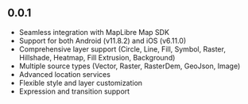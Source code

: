 ## 0.0.1


* Seamless integration with MapLibre Map SDK
* Support for both Android (v11.8.2) and iOS (v6.11.0)
* Comprehensive layer support (Circle, Line, Fill, Symbol, Raster, Hillshade, Heatmap, Fill Extrusion, Background)
* Multiple source types (Vector, Raster, RasterDem, GeoJson, Image)
* Advanced location services
* Flexible style and layer customization
* Expression and transition support
